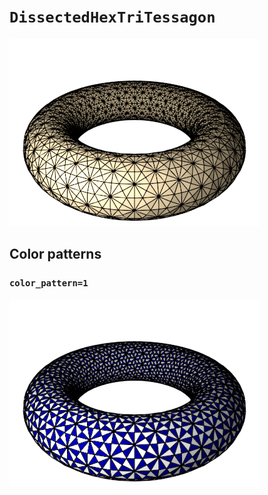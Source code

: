 # `DissectedHexTriTessagon`

![DissectedHexTriTessagon](../images/types/dissected_hex_tri_tessagon.png)

## Color patterns

### `color_pattern=1`

![DissectedHexTriTessagon color pattern 1](../images/types/dissected_hex_tri_tessagon_color1.png)
